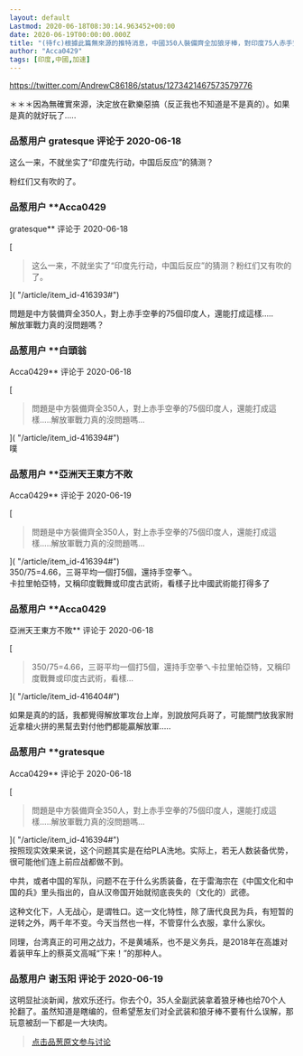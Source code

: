 ```yaml
---
layout: default
Lastmod: 2020-06-18T08:30:14.963452+00:00
date: 2020-06-19T00:00:00.000Z
title: "(待fc)根據此篇無來源的推特消息，中國350人裝備齊全加狼牙棒，對印度75人赤手空拳"
author: "Acca0429"
tags: [印度,中國,加速]
---
```


https://twitter.com/AndrewC86186/status/1273421467573579776  
  
＊＊＊因為無確實來源，決定放在歡樂惡搞（反正我也不知道是不是真的）。如果是真的就好玩了.....

            
### 品葱用户 **gratesque** 评论于 2020-06-18
        
这么一来，不就坐实了“印度先行动，中国后反应”的猜测？  
  
粉红们又有吹的了。
        


            
### 品葱用户 **Acca0429 
gratesque** 评论于 2020-06-18
        
[

> 这么一来，不就坐实了“印度先行动，中国后反应”的猜测？粉红们又有吹的了。

]( "/article/item_id-416393#")  
  
問題是中方裝備齊全350人，對上赤手空拳的75個印度人，還能打成這樣.....  
解放軍戰力真的沒問題嗎？
        


            
### 品葱用户 **白頭翁 
Acca0429** 评论于 2020-06-18
        
[

> 問題是中方裝備齊全350人，對上赤手空拳的75個印度人，還能打成這樣.....解放軍戰力真的沒問題嗎...

]( "/article/item_id-416394#")  
噗
        


            
### 品葱用户 **亞洲天王東方不敗 
Acca0429** 评论于 2020-06-19
        
[

> 問題是中方裝備齊全350人，對上赤手空拳的75個印度人，還能打成這樣.....解放軍戰力真的沒問題嗎...

]( "/article/item_id-416394#")  
350/75=4.66，三哥平均一個打5個，還持手空拳ㄟ。  
卡拉里帕亞特，又稱印度戰舞或印度古武術，看樣子比中國武術能打得多了
        


            
### 品葱用户 **Acca0429 
亞洲天王東方不敗** 评论于 2020-06-18
        
[

> 350/75=4.66，三哥平均一個打5個，還持手空拳ㄟ卡拉里帕亞特，又稱印度戰舞或印度古武術，看樣...

]( "/article/item_id-416404#")  
  
如果是真的的話，我都覺得解放軍攻台上岸，別說放阿兵哥了，可能關門放我家附近拿槍火拼的黑幫去對付他們都能贏解放軍.....
        


            
### 品葱用户 **gratesque 
Acca0429** 评论于 2020-06-18
        
[

> 問題是中方裝備齊全350人，對上赤手空拳的75個印度人，還能打成這樣.....解放軍戰力真的沒問題嗎...

]( "/article/item_id-416394#")  
按照现实效果来说，这个问题其实是在给PLA洗地。实际上，若无人数装备优势，很可能他们连上前应战都做不到。  
  
中共，或者中国的军队，问题不在于什么劣质装备，在于雷海宗在《中国文化和中国的兵》里头指出的，自从汉帝国开始就彻底丧失的（文化的）武德。  
  
这种文化下，人无战心，是谓牲口。这一文化特性，除了唐代良民为兵，有短暂的逆转之外，两千年不变。今天当然也一样，不管穿什么衣服，拿什么家伙。  
  
同理，台湾真正的可用之战力，不是黄埔系，也不是义务兵，是2018年在高雄对着装甲车上的蔡英文高喊“下来！”的那种人。
        


            
### 品葱用户 **谢玉阳** 评论于 2020-06-19
        
这明显扯淡新闻，放欢乐还行。你去个0，35人全副武装拿着狼牙棒也给70个人抡翻了。虽然知道是瞎编的，但希望葱友们对全武装和狼牙棒不要有什么误解，那玩意被刮一下都是一大块肉。
        






> [点击品葱原文参与讨论](https://pincong.rocks/article/20543)

